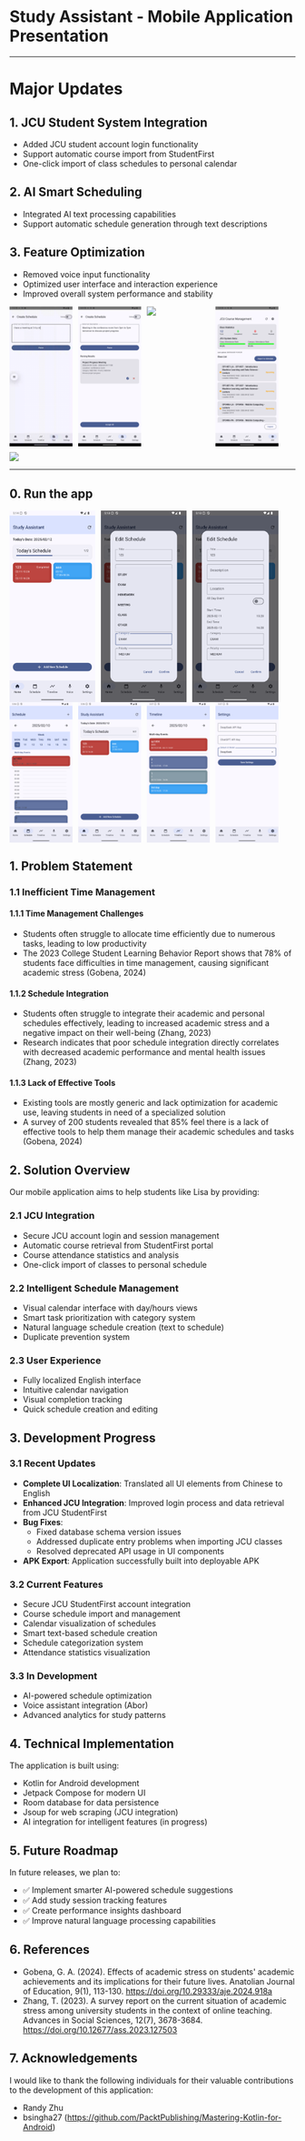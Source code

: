<!-- CP3406
Scenario 6: Student Study and Time Management App
Lisa is a busy college student balancing her academic responsibilities, part-time job, and social life.
She often finds herself overwhelmed by the sheer volume of tasks, assignments, and deadlines,
making it difficult to stay organized and focused. Despite her best efforts, she often misses deadlines
and struggles to prioritize what’s most important. Lisa feels that she needs a better way to manage
her time, set specific goals, and track her progress toward achieving both academic and personal
milestones. She wants an app that helps her break down her tasks, set clear study goals, and prioritize
her daily activities. The app should help Lisa visualize her workload, track her progress, and ensure
she maintains a healthy balance between studying, working, and enjoying her social life. -->

# Study Assistant - Mobile Application Presentation

---


# Major Updates

## 1. JCU Student System Integration

- Added JCU student account login functionality
- Support automatic course import from StudentFirst
- One-click import of class schedules to personal calendar

## 2. AI Smart Scheduling

- Integrated AI text processing capabilities
- Support automatic schedule generation through text descriptions

## 3. Feature Optimization

- Removed voice input functionality
- Optimized user interface and interaction experience
- Improved overall system performance and stability


<div style="display: flex; flex-wrap: wrap; gap: 10px;">
    <img src="./assets/Screen_recording_20250403_193337.gif" width="22%" />
    <img src="./assets/Screenshot_20250403_200911.png" width="22%" />
    <img src="./assets/Screen_recording_20250403_201211.gif" width="22%" />
    <img src="./assets/Screenshot_20250403_192937.png" width="22%" />
    <img src="./assets/Screen_recording_20250403_203238.gif" width="50%" />
</div>

---

## 0. Run the app

<div style="display: flex; flex-wrap: wrap; gap: 10px;">
    <img src="./assets/Screenshot_20250212_171409.png" width="30%" />
    <img src="./assets/Screenshot_20250212_171359.png" width="30%" />
    <img src="./assets/Screenshot_20250212_171349.png" width="30%" />

</div>

<div style="display: flex; flex-wrap: wrap; gap: 10px;">
    <img src="./assets/Screenshot_20250212_170705.png" width="22%" />
    <img src="./assets/Screenshot_20250212_170648.png" width="22%" />
    <img src="./assets/Screenshot_20250212_170721.png" width="22%" />
    <img src="./assets/Screenshot_20250212_170739.png" width="22%" />
</div>

<div style="display: flex; flex-wrap: wrap; gap: 10px;">
</div>

## 1. Problem Statement

### 1.1 Inefficient Time Management

#### 1.1.1 Time Management Challenges

- Students often struggle to allocate time efficiently due to numerous tasks, leading to low productivity
- The 2023 College Student Learning Behavior Report shows that 78% of students face difficulties in time management, causing significant academic stress (Gobena, 2024)

#### 1.1.2 Schedule Integration

- Students often struggle to integrate their academic and personal schedules effectively, leading to increased academic stress and a negative impact on their well-being (Zhang, 2023)
- Research indicates that poor schedule integration directly correlates with decreased academic performance and mental health issues (Zhang, 2023)

#### 1.1.3 Lack of Effective Tools

- Existing tools are mostly generic and lack optimization for academic use, leaving students in need of a specialized solution
- A survey of 200 students revealed that 85% feel there is a lack of effective tools to help them manage their academic schedules and tasks (Gobena, 2024)

## 2. Solution Overview

Our mobile application aims to help students like Lisa by providing:

### 2.1 JCU Integration

- Secure JCU account login and session management
- Automatic course retrieval from StudentFirst portal
- Course attendance statistics and analysis
- One-click import of classes to personal schedule

### 2.2 Intelligent Schedule Management

- Visual calendar interface with day/hours views
- Smart task prioritization with category system
- Natural language schedule creation (text to schedule)
- Duplicate prevention system

### 2.3 User Experience

- Fully localized English interface
- Intuitive calendar navigation
- Visual completion tracking
- Quick schedule creation and editing

## 3. Development Progress

### 3.1 Recent Updates

- **Complete UI Localization**: Translated all UI elements from Chinese to English
- **Enhanced JCU Integration**: Improved login process and data retrieval from JCU StudentFirst
- **Bug Fixes**:
  - Fixed database schema version issues
  - Addressed duplicate entry problems when importing JCU classes
  - Resolved deprecated API usage in UI components
- **APK Export**: Application successfully built into deployable APK

### 3.2 Current Features

- Secure JCU StudentFirst account integration
- Course schedule import and management
- Calendar visualization of schedules
- Smart text-based schedule creation
- Schedule categorization system
- Attendance statistics visualization

### 3.3 In Development

- AI-powered schedule optimization
- Voice assistant integration (Abor)
- Advanced analytics for study patterns

## 4. Technical Implementation

The application is built using:

- Kotlin for Android development
- Jetpack Compose for modern UI
- Room database for data persistence
- Jsoup for web scraping (JCU integration)
- AI integration for intelligent features (in progress)

## 5. Future Roadmap

In future releases, we plan to:

- ✅ Implement smarter AI-powered schedule suggestions
- ✅ Add study session tracking features
- ✅ Create performance insights dashboard
- ✅ Improve natural language processing capabilities

## 6. References

- Gobena, G. A. (2024). Effects of academic stress on students' academic achievements and its implications for their future lives. Anatolian Journal of Education, 9(1), 113-130. https://doi.org/10.29333/aje.2024.918a
- Zhang, T. (2023). A survey report on the current situation of academic stress among university students in the context of online teaching. Advances in Social Sciences, 12(7), 3678-3684. https://doi.org/10.12677/ass.2023.127503

## 7. Acknowledgements

I would like to thank the following individuals for their valuable contributions to the development of this application:

- Randy Zhu
- bsingha27 (https://github.com/PacktPublishing/Mastering-Kotlin-for-Android)
